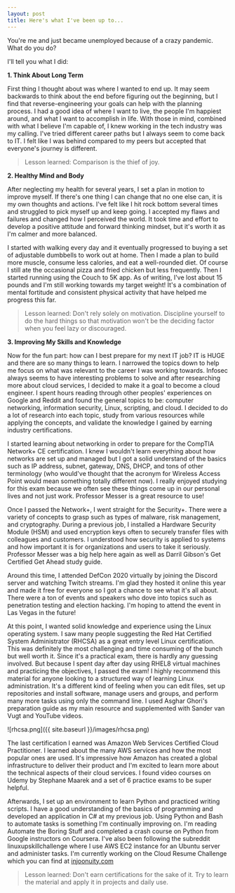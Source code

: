 ```yaml
---
layout: post
title: Here's what I've been up to...
---
```


You're me and just became unemployed because of a crazy pandemic. What do you do?

I'll tell you what I did:

**1. Think About Long Term**

  First thing I thought about was where I wanted to end up. It may seem backwards to think about the end before figuring out the beginning, but I find that reverse-engineering your goals can help with the planning process. I had a good idea of where I want to live, the people I'm happiest around, and what I want to accomplish in life. With those in mind, combined with what I believe I'm capable of, I knew working in the tech industry was my calling. I've tried different career paths but I always seem to come back to IT. I felt like I was behind compared to my peers but accepted that everyone's journey is different.

> Lesson learned: Comparison is the thief of joy.

**2. Healthy Mind and Body**

  After neglecting my health for several years, I set a plan in motion to improve myself. If there's one thing I can change that no one else can, it is my own thoughts and actions. I've felt like I hit rock bottom several times and struggled to pick myself up and keep going. I accepted my flaws and failures and changed how I perceived the world. It took time and effort to develop a positive attitude and forward thinking mindset, but it's worth it as I'm calmer and more balanced.
  
  I started with walking every day and it eventually progressed to buying a set of adjustable dumbbells to work out at home. Then I made a plan to build more muscle, consume less calories, and eat a well-rounded diet. Of course I still ate the occasional pizza and fried chicken but less frequently. Then I started running using the Couch to 5K app. As of writing, I've lost about 15 pounds and I'm still working towards my target weight! It's a combination of mental fortitude and consistent physical activity that have helped me progress this far.

> Lesson learned: Don't rely solely on motivation. Discipline yourself to do the hard things so that motivation won't be the deciding factor when you feel lazy or discouraged.

**3. Improving My Skills and Knowledge**

  Now for the fun part: how can I best prepare for my next IT job? IT is HUGE and there are so many things to learn. I narrowed the topics down to help me focus on what was relevant to the career I was working towards. Infosec always seems to have interesting problems to solve and after researching more about cloud services, I decided to make it a goal to become a cloud engineer. I spent hours reading through other peoples' experiences on Google and Reddit and found the general topics to be: computer networking, information security, Linux, scripting, and cloud. I decided to do a lot of research into each topic, study from various resources while applying the concepts, and validate the knowledge I gained by earning industry certifications.
  
  I started learning about networking in order to prepare for the CompTIA Network+ CE certification. I knew I wouldn't learn everything about how networks are set up and managed but I got a solid understand of the basics such as IP address, subnet, gateway, DNS, DHCP, and tons of other terminology (who would've thought that the acronym for Wireless Access Point would mean something totally different now). I really enjoyed studying for this exam because we often see these things come up in our personal lives and not just work. Professor Messer is a great resource to use!
  
  Once I passed the Network+, I went straight for the Security+. There were a variety of concepts to grasp such as types of malware, risk management, and cryptography. During a previous job, I installed a Hardware Security Module (HSM) and used encryption keys often to securely transfer files with colleagues and customers. I understood how security is applied to systems and how important it is for organizations and users to take it seriously. Professor Messer was a big help here again as well as Darril Gibson's Get Certified Get Ahead study guide.
  
  Around this time, I attended DefCon 2020 virtually by joining the Discord server and watching Twitch streams. I'm glad they hosted it online this year and made it free for everyone so I got a chance to see what it's all about. There were a ton of events and speakers who dove into topics such as penetration testing and election hacking. I'm hoping to attend the event in Las Vegas in the future!
  
  At this point, I wanted solid knowledge and experience using the Linux operating system. I saw many people suggesting the Red Hat Certified System Administrator (RHCSA) as a great entry level Linux certification. This was definitely the most challenging and time consuming of the bunch but well worth it. Since it's a practical exam, there is hardly any guessing involved. But because I spent day after day using RHEL8 virtual machines and practicing the objectives, I passed the exam! I highly recommend this material for anyone looking to a structured way of learning Linux administration. It's a different kind of feeling when you can edit files, set up repositories and install software, manage users and groups, and perform many more tasks using only the command line. I used Asghar Ghori's preparation guide as my main resource and supplemented with Sander van Vugt and YouTube videos.

![rhcsa.png]({{ site.baseurl }}/images/rhcsa.png)

  The last certification I earned was Amazon Web Services Certified Cloud Practitioner. I learned about the many AWS services and how the most popular ones are used. It's impressive how Amazon has created a global infrastructure to deliver their product and I'm excited to learn more about the technical aspects of their cloud services. I found video courses on Udemy by Stephane Maarek and a set of 6 practice exams to be super helpful.
  
  Afterwards, I set up an environment to learn Python and practiced writing scripts. I have a good understanding of the basics of programming and developed an application in C# at my previous job. Using Python and Bash to automate tasks is something I'm continually improving on. I'm reading Automate the Boring Stuff and completed a crash course on Python from Google instructors on Coursera. I've also been following the subreddit linuxupskillchallenge where I use AWS EC2 instance for an Ubuntu server and administer tasks. I'm currently working on the Cloud Resume Challenge which you can find at [injoonuity.com](https://injoonuity.com)
  
  > Lesson learned: Don't earn certifications for the sake of it. Try to learn the material and apply it in projects and daily use.
